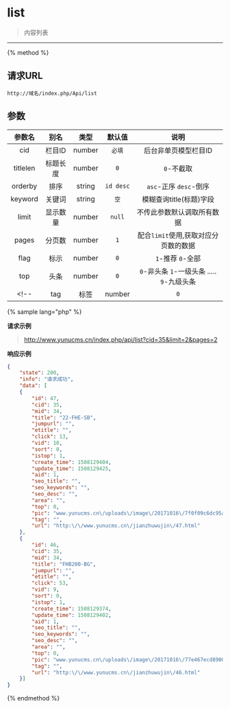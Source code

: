 # list

> 内容列表

---

{% method %}

## 请求URL

    http://域名/index.php/Api/list

## 参数

|参数名|别名|类型|默认值|说明|
|:----:|:--:|:--:|:----:|:--:|
|cid|栏目ID|number|`必填`|后台非单页模型栏目ID|
|titlelen|标题长度|number|`0`|`0`-不截取|
|orderby|排序|string|`id desc`|`asc`-正序 `desc`-倒序|
|keyword|关键词|string|`空`|模糊查询title(标题)字段|
|limit|显示数量|number|`null`|不传此参数默认调取所有数据|
|pages|分页数|number|`1`|配合`limit`使用,获取对应分页数的数据|
|flag|标示|number|`0`|`1`-推荐 `0`-全部|
|top |头条|number|`0`|`0`-非头条 `1`-一级头条 ..... `9`-九级头条|
<!-- |tag |标签|number|`0`|(内容详情页专属)`0`-不筛选 `1` -->-筛选条件增加当前详情的tag值|

{% sample lang="php" %}

**请求示例**

> http://www.yunucms.cn/index.php/api/list?cid=35&limit=2&pages=2

**响应示例**

```json
{
    "state": 200,
    "info": "请求成功",
    "data": [
    {
        "id": 47,
        "cid": 35,
        "mid": 34,
        "title": "22-FHE-SB",
        "jumpurl": "",
        "etitle": "",
        "click": 13,
        "vid": 10,
        "sort": 0,
        "istop": 1,
        "create_time": 1508129404,
        "update_time": 1508129425,
        "aid": 1,
        "seo_title": "",
        "seo_keywords": "",
        "seo_desc": "",
        "area": "",
        "top": 0,
        "pic": "www.yunucms.cn\/uploads\/image\/20171016\/7f0f09c6dc95a402dd0272041c3f81ec.jpg",
        "tag": "",
        "url": "http:\/\/www.yunucms.cn\/jianzhuwujin\/47.html"
    },
    {
        "id": 46,
        "cid": 35,
        "mid": 34,
        "title": "FHB200-BG",
        "jumpurl": "",
        "etitle": "",
        "click": 53,
        "vid": 9,
        "sort": 0,
        "istop": 1,
        "create_time": 1508129374,
        "update_time": 1508129402,
        "aid": 1,
        "seo_title": "",
        "seo_keywords": "",
        "seo_desc": "",
        "area": "",
        "top": 0,
        "pic": "www.yunucms.cn\/uploads\/image\/20171016\/77e467ecd89008cdb7045fc638cc8e1d.jpg",
        "tag": "",
        "url": "http:\/\/www.yunucms.cn\/jianzhuwujin\/46.html"
    }]
}
```

{% endmethod %}
